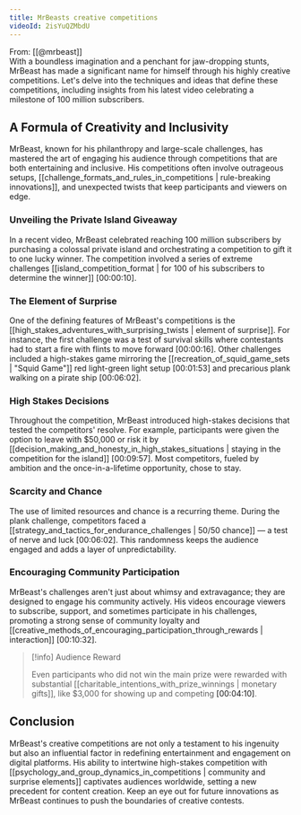 ```yaml
---
title: MrBeasts creative competitions
videoId: 2isYuQZMbdU
---
```


From: [[@mrbeast]] <br/> 
With a boundless imagination and a penchant for jaw-dropping stunts, MrBeast has made a significant name for himself through his highly creative competitions. Let's delve into the techniques and ideas that define these competitions, including insights from his latest video celebrating a milestone of 100 million subscribers.

## A Formula of Creativity and Inclusivity

MrBeast, known for his philanthropy and large-scale challenges, has mastered the art of engaging his audience through competitions that are both entertaining and inclusive. His competitions often involve outrageous setups, [[challenge_formats_and_rules_in_competitions | rule-breaking innovations]], and unexpected twists that keep participants and viewers on edge.

### Unveiling the Private Island Giveaway

In a recent video, MrBeast celebrated reaching 100 million subscribers by purchasing a colossal private island and orchestrating a competition to gift it to one lucky winner. The competition involved a series of extreme challenges [[island_competition_format | for 100 of his subscribers to determine the winner]] <a class="yt-timestamp" data-t="00:00:10">[00:00:10]</a>.

### The Element of Surprise

One of the defining features of MrBeast's competitions is the [[high_stakes_adventures_with_surprising_twists | element of surprise]]. For instance, the first challenge was a test of survival skills where contestants had to start a fire with flints to move forward <a class="yt-timestamp" data-t="00:00:16">[00:00:16]</a>. Other challenges included a high-stakes game mirroring the [[recreation_of_squid_game_sets | "Squid Game"]] red light-green light setup <a class="yt-timestamp" data-t="00:01:53">[00:01:53]</a> and precarious plank walking on a pirate ship <a class="yt-timestamp" data-t="00:06:02">[00:06:02]</a>.

### High Stakes Decisions

Throughout the competition, MrBeast introduced high-stakes decisions that tested the competitors' resolve. For example, participants were given the option to leave with $50,000 or risk it by [[decision_making_and_honesty_in_high_stakes_situations | staying in the competition for the island]] <a class="yt-timestamp" data-t="00:09:57">[00:09:57]</a>. Most competitors, fueled by ambition and the once-in-a-lifetime opportunity, chose to stay.

### Scarcity and Chance

The use of limited resources and chance is a recurring theme. During the plank challenge, competitors faced a [[strategy_and_tactics_for_endurance_challenges | 50/50 chance]] — a test of nerve and luck <a class="yt-timestamp" data-t="00:06:02">[00:06:02]</a>. This randomness keeps the audience engaged and adds a layer of unpredictability.

### Encouraging Community Participation

MrBeast's challenges aren't just about whimsy and extravagance; they are designed to engage his community actively. His videos encourage viewers to subscribe, support, and sometimes participate in his challenges, promoting a strong sense of community loyalty and [[creative_methods_of_encouraging_participation_through_rewards | interaction]] <a class="yt-timestamp" data-t="00:10:32">[00:10:32]</a>.

> [!info] Audience Reward
>
> Even participants who did not win the main prize were rewarded with substantial [[charitable_intentions_with_prize_winnings | monetary gifts]], like $3,000 for showing up and competing <a class="yt-timestamp" data-t="00:04:10">[00:04:10]</a>.

## Conclusion

MrBeast's creative competitions are not only a testament to his ingenuity but also an influential factor in redefining entertainment and engagement on digital platforms. His ability to intertwine high-stakes competition with [[psychology_and_group_dynamics_in_competitions | community and surprise elements]] captivates audiences worldwide, setting a new precedent for content creation. Keep an eye out for future innovations as MrBeast continues to push the boundaries of creative contests.